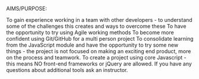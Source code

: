 AIMS/PURPOSE:

To gain experience working in a team with other developers - to understand some of the challenges this creates and ways to overcome these
To have the opportunity to try using Agile working methods
To become more confident using Git/GitHub for a multi person project
To consolidate learning from the JavaScript module and have the opportunity to try some new things - the project is not focused on making an exciting end product, more on the process and teamwork.
To create a project using core Javascript - this means NO front-end frameworks or jQuery are allowed. If you have any questions about additional tools ask an instructor.

